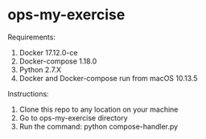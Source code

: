 # ops-my-exercise

Requirements:
1. Docker 17.12.0-ce
2. Docker-compose 1.18.0
3. Python 2.7.X
4. Docker and Docker-compose run from macOS 10.13.5

Instructions:
1. Clone this repo to any location on your machine
2. Go to ops-my-exercise directory
3. Run the command: python compose-handler.py
